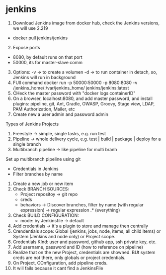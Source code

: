 # jenkins
1. Download Jenkins image from docker hub, check the Jenkins versions, we will use 2.219    
- docker pull jenkins/jenkins
2. Expose ports
- 8080, by default runs on that port
- 50000, its for master-slave comm
3. Options:
-v -> to create a volumen
-d -> to run container in detach, so, Jenkins will run in background
4. FUll command
docker run -p 50000:50000 -p 8080:8080 -v /jenkins_home/:/var/jenkins_home/ jenkins/jenkins:latest
5. CHeck the master password with "docker logs containerID"
6. On a browser, localhost:8080, and add master password, and install plugins: pipeline, git, Ant, Gradle, OWASP, Groovy, Stage view, LDAP, PAM Authorization, Mailer, etc
7. Create new a user admin and password admin


Types of Jenkins Projects
1. Freestyle -> simple, single tasks, e.g. run test
2. Pipeline -> whole delivery cycle, e.g. test | build | package | deploy for a single branch
3. Multibranch pipeline -> like pipeline for multi branh

Set up multibranch pipeline using git
- Credentials in Jenkins
- Filter branches by name
1. Create a new job or new item
2. Check BRANCH SOURCES:
    - Project repositoy -> git repo
    - creds
    - behaviors -> Discover branches, filter by name (with regular expression) -> regular expression .* (everything)
3. Check BUILD CONFIGURATION:
    - mode: by Jenkinsfile -> default
4. Add credentials -> it's a plugin to store and manage then centrally
5. Crendentials scope: Global (jenkins, jobs, node, items, all child items) or System (Jenkins and node only) or Project scope.
6. Credentials KInd: user and password, github app, ssh private key, etc.
7. Add username, password and ID (how to reference on pipeline)
8. Realize that on the new Project, credentials are showned. BUt system creds are not there, only globals or project credentials.
9. On Project, COnfiguration, add pipeline creds.
10. It will fails because it cant find a JenkinsFile